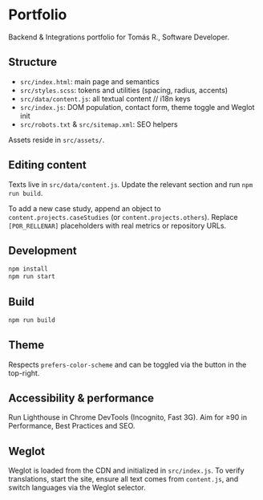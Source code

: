 # Portfolio

Backend & Integrations portfolio for Tomás R., Software Developer.

## Structure
- `src/index.html`: main page and semantics
- `src/styles.scss`: tokens and utilities (spacing, radius, accents)
- `src/data/content.js`: all textual content // i18n keys
- `src/index.js`: DOM population, contact form, theme toggle and Weglot init
- `src/robots.txt` & `src/sitemap.xml`: SEO helpers

Assets reside in `src/assets/`.

## Editing content
Texts live in `src/data/content.js`. Update the relevant section and run `npm run build`.

To add a new case study, append an object to `content.projects.caseStudies` (or `content.projects.others`).
Replace `[POR_RELLENAR]` placeholders with real metrics or repository URLs.

## Development
```bash
npm install
npm run start
```

## Build
```bash
npm run build
```

## Theme
Respects `prefers-color-scheme` and can be toggled via the button in the top-right.

## Accessibility & performance
Run Lighthouse in Chrome DevTools (Incognito, Fast 3G). Aim for ≥90 in Performance, Best Practices and SEO.

## Weglot
Weglot is loaded from the CDN and initialized in `src/index.js`.
To verify translations, start the site, ensure all text comes from `content.js`, and switch languages via the Weglot selector.
